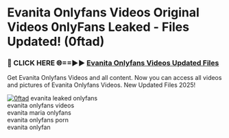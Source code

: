 # Evanita Onlyfans Videos Original Videos 0nlyFans Leaked - Files Updated! (0ftad)

<h3>🔴 CLICK HERE 🌐==►► <a href="https://best4dudes.click/HH4t6V" rel="nofollow">Evanita Onlyfans Videos Updated Files</a></h3>

Get Evanita Onlyfans Videos and all content. Now you can access all videos and pictures of Evanita Onlyfans Videos. New Updated Files 2025!

[![0ftad](https://github.com/user-attachments/assets/8c521d6e-e6e3-4a75-9320-d58ab9d79d5b)](https://best4dudes.click/HH4t6V)
evanita leaked onlyfans<br>
evanita onlyfans videos<br>
evanita maria onlyfans<br>
evanita onlyfans porn<br>
evanita onlyfan